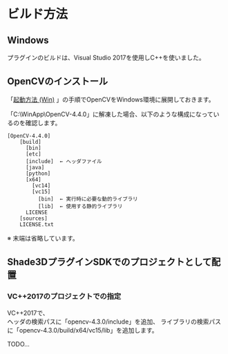 # ビルド方法

## Windows

プラグインのビルドは、Visual Studio 2017を使用しC++を使いました。    

## OpenCVのインストール

「[起動方法 (Win)](./setup_win.md) 」の手順でOpenCVをWindows環境に展開しておきます。    

「C:\WinApp\OpenCV-4.4.0」に解凍した場合、以下のような構成になっているのを確認します。    

    [OpenCV-4.4.0]
        [build]
          [bin]
          [etc]
          [include]  ← ヘッダファイル
          [java]
          [python]
          [x64]
            [vc14]
            [vc15]
              [bin]  ← 実行時に必要な動的ライブラリ
              [lib]  ← 使用する静的ライブラリ
          LICENSE
        [sources]
        LICENSE.txt
※ 末端は省略しています。    

## Shade3DプラグインSDKでのプロジェクトとして配置

### VC++2017のプロジェクトでの指定

VC++2017で、    
ヘッダの検索パスに「opencv-4.3.0/include」を追加、
ライブラリの検索パスに「opencv-4.3.0/build/x64/vc15/lib」を追加します。    

TODO...

